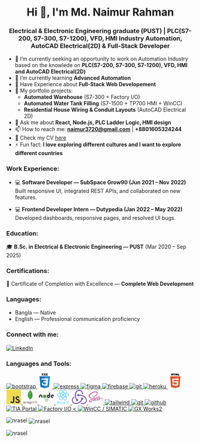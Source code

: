 <h1 align="center">Hi 👋, I'm Md. Naimur Rahman</h1>
<h3 align="center">Electrical & Electronic Engineering graduate (PUST) | PLC(S7-200, S7-300, S7-1200), VFD, HMI Industry Automation, AutoCAD Electrical(2D) & Full-Stack Developer</h3>



- 🔭 I’m currently seeking an opportunity to work on Automation Industry based on the knowlede on **PLC(S7-200, S7-300, S7-1200), VFD, HMI and AutoCAD Electrical(2D)**   
- 🌱 I’m currently learning **Advanced Automation**
- 🌱 Have Experience about **Full-Stack Web Developement**  
- 🧰 My portfolio projects:  
   - **Automated Warehouse** (S7-300 + Factory I/O)  
   - **Automated Water Tank Filling** (S7-1500 + TP700 HMI + WinCC)  
   - **Residential House Wiring & Conduit Layouts** (AutoCAD Electrical 2D)  
- 💬 Ask me about **React, Node.js, PLC Ladder Logic, HMI design**  
- 📫 How to reach me: **naimur3720@gmail.com** | **+8801605324244**  
- 📄 Check my CV [here](https://drive.google.com/file/d/11S90OWwvf_vOgLYJC8kVas5K-u5ow8id/view?usp=sharing)  
- ⚡ Fun fact: **I love exploring different cultures and I want to explore different countries**  

<h3 align="left">Work Experience:</h3>

- 💻 **Software Developer — SubSpace Grow90 (Jun 2021 – Nov 2022)**  
  Built responsive UI, integrated REST APIs, and collaborated on new features.  

- 💻 **Frontend Developer Intern — Dutypedia (Jan 2022 – May 2022)**  
  Developed dashboards, responsive pages, and resolved UI bugs.  

<h3 align="left">Education:</h3>

🎓 **B.Sc. in Electrical & Electronic Engineering — PUST** (Mar 2020 – Sep 2025) 

<h3 align="left">Certifications:</h3>

🏅 Certificate of Completion with Excellence — **Complete Web Development**

<h3 align="left">Languages:</h3>

- Bangla — Native  
- English — Professional communication proficiency  

<h3 align="left">Connect with me:</h3>
<p align="left">
  <a href="https://www.linkedin.com/in/naimurrh/" target="_blank">
    <img align="center" src="https://raw.githubusercontent.com/rahuldkjain/github-profile-readme-generator/master/src/images/icons/Social/linked-in-alt.svg" alt="LinkedIn" height="30" width="40" />
  </a>
</p>




<h3 align="left">Languages and Tools:</h3>


<p align="left"> <a href="https://getbootstrap.com" target="_blank" rel="noreferrer"> <img src="https://upload.wikimedia.org/wikipedia/commons/b/b2/Bootstrap_logo.svg" alt="bootstrap" width="40" height="40"/> </a> <a href="https://www.w3schools.com/css/" target="_blank" rel="noreferrer"> <img src="https://raw.githubusercontent.com/devicons/devicon/master/icons/css3/css3-original-wordmark.svg" alt="css3" width="40" height="40"/> </a> <a href="https://expressjs.com" target="_blank" rel="noreferrer"> <img src="https://w7.pngwing.com/pngs/925/447/png-transparent-express-js-node-js-javascript-mongodb-node-js-text-trademark-logo-thumbnail.png" alt="express" width="40" height="40"/> </a> <a href="https://www.figma.com/" target="_blank" rel="noreferrer"> <img src="https://www.vectorlogo.zone/logos/figma/figma-icon.svg" alt="figma" width="40" height="40"/> </a> <a href="https://firebase.google.com/" target="_blank" rel="noreferrer"> <img src="https://www.vectorlogo.zone/logos/firebase/firebase-icon.svg" alt="firebase" width="40" height="40"/> </a> <a href="https://git-scm.com/" target="_blank" rel="noreferrer"> <img src="https://www.vectorlogo.zone/logos/git-scm/git-scm-icon.svg" alt="git" width="40" height="40"/> </a> <a href="https://heroku.com" target="_blank" rel="noreferrer"> <img src="https://www.vectorlogo.zone/logos/heroku/heroku-icon.svg" alt="heroku" width="40" height="40"/> </a> <a href="https://www.w3.org/html/" target="_blank" rel="noreferrer"> <img src="https://raw.githubusercontent.com/devicons/devicon/master/icons/html5/html5-original-wordmark.svg" alt="html5" width="40" height="40"/> </a> <a href="https://developer.mozilla.org/en-US/docs/Web/JavaScript" target="_blank" rel="noreferrer"> <img src="https://raw.githubusercontent.com/devicons/devicon/master/icons/javascript/javascript-original.svg" alt="javascript" width="40" height="40"/> </a> <a href="https://www.mongodb.com/" target="_blank" rel="noreferrer"> <img src="https://raw.githubusercontent.com/devicons/devicon/master/icons/mongodb/mongodb-original-wordmark.svg" alt="mongodb" width="40" height="40"/> </a> <a href="https://nodejs.org" target="_blank" rel="noreferrer"> <img src="https://raw.githubusercontent.com/devicons/devicon/master/icons/nodejs/nodejs-original-wordmark.svg" alt="nodejs" width="40" height="40"/> </a> <a href="https://reactjs.org/" target="_blank" rel="noreferrer"> <img src="https://raw.githubusercontent.com/devicons/devicon/master/icons/react/react-original-wordmark.svg" alt="react" width="40" height="40"/> </a> <a href="https://redux.js.org" target="_blank" rel="noreferrer"> <img src="https://raw.githubusercontent.com/devicons/devicon/master/icons/redux/redux-original.svg" alt="redux" width="40" height="40"/> </a> <a href="https://sass-lang.com" target="_blank" rel="noreferrer"> <img src="https://raw.githubusercontent.com/devicons/devicon/master/icons/sass/sass-original.svg" alt="sass" width="40" height="40"/> </a> <a href="https://tailwindcss.com/" target="_blank" rel="noreferrer"> <img src="https://www.vectorlogo.zone/logos/tailwindcss/tailwindcss-icon.svg" alt="tailwind" width="40" height="40"/> </a>   <a href="https://git-scm.com/" target="_blank" rel="noreferrer">
    <img src="https://www.vectorlogo.zone/logos/git-scm/git-scm-icon.svg" alt="git" width="40" height="40"/>
  </a>
  <!-- GitHub -->
  <a href="https://upload.wikimedia.org/wikipedia/commons/thumb/a/ae/Github-desktop-logo-symbol.svg/2048px-Github-desktop-logo-symbol.svg.png" target="_blank" rel="noreferrer">
    <img src="https://upload.wikimedia.org/wikipedia/commons/thumb/a/ae/Github-desktop-logo-symbol.svg/2048px-Github-desktop-logo-symbol.svg.png" alt="github" width="40" height="40"/>
  </a> <a href="https://innovesys.com/wp-content/uploads/2024/05/TIA-Portal.jpg" target="_blank" rel="noreferrer">
    <img src="https://innovesys.com/wp-content/uploads/2024/05/TIA-Portal.jpg" alt="TIA Portal" width="40" height="40"/>
  </a>
  <!-- Factory I/O -->
  <a href="https://encrypted-tbn0.gstatic.com/images?q=tbn:ANd9GcQLrNP4mJTT_0Hl3YJMBPKrCgZFjhiOeIRm3Q&s" target="_blank" rel="noreferrer">
   <img src="https://encrypted-tbn0.gstatic.com/images?q=tbn:ANd9GcQLrNP4mJTT_0Hl3YJMBPKrCgZFjhiOeIRm3Q&s" alt="Factory I/O" width="40" height="40"/>
  </a>
  <!-- WinCC / SIMATIC -->
  <a href="https://5.imimg.com/data5/SELLER/Default/2025/6/515572045/MH/IK/IN/86343204/3d-1427-1-jpg.jpg" target="_blank" rel="noreferrer">
    < <img src="https://5.imimg.com/data5/SELLER/Default/2025/6/515572045/MH/IK/IN/86343204/3d-1427-1-jpg.jpg" alt="WinCC / SIMATIC" width="40" height="40"/>
  </a>
  <!-- GX Works2 (Mitsubishi) -->
  <a href="https://www.mitsubishielectric.co.id/media/upload/gellery/GX%20Works2sbZRPaL6974d75Z.jpg" target="_blank" rel="noreferrer">
    <img src="https://www.mitsubishielectric.co.id/media/upload/gellery/GX%20Works2sbZRPaL6974d75Z.jpg" alt="GX Works2" width="40" height="40"/>
  </a> </p>




<p><img align="left" src="https://github-readme-stats.vercel.app/api/top-langs?username=nrasel&show_icons=true&locale=en&layout=compact" alt="nrasel" /></p>

<p>&nbsp;<img align="center" src="https://github-readme-stats.vercel.app/api?username=nrasel&show_icons=true&locale=en" alt="nrasel" /></p>

<p><img align="center" src="https://github-readme-streak-stats.herokuapp.com/?user=nrasel&" alt="nrasel" /></p>
